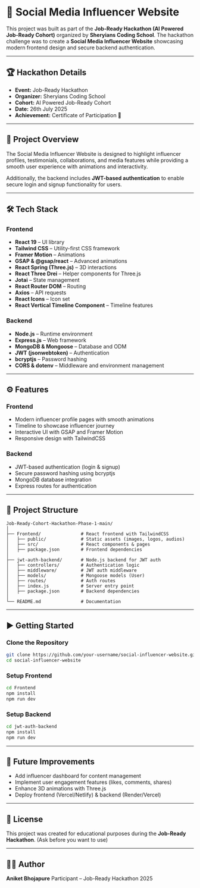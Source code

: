 # 🌟 Social Media Influencer Website

This project was built as part of the **Job-Ready Hackathon (AI Powered Job-Ready Cohort)** organized by **Sheryians Coding School**. The hackathon challenge was to create a **Social Media Influencer Website** showcasing modern frontend design and secure backend authentication.

---

## 🏆 Hackathon Details

* **Event:** Job-Ready Hackathon
* **Organizer:** Sheryians Coding School
* **Cohort:** AI Powered Job-Ready Cohort
* **Date:** 26th July 2025
* **Achievement:** Certificate of Participation 🎉

---

## 🚀 Project Overview

The Social Media Influencer Website is designed to highlight influencer profiles, testimonials, collaborations, and media features while providing a smooth user experience with animations and interactivity.

Additionally, the backend includes **JWT-based authentication** to enable secure login and signup functionality for users.

---

## 🛠️ Tech Stack

### Frontend

* **React 19** – UI library
* **Tailwind CSS** – Utility-first CSS framework
* **Framer Motion** – Animations
* **GSAP & @gsap/react** – Advanced animations
* **React Spring (Three.js)** – 3D interactions
* **React Three Drei** – Helper components for Three.js
* **Jotai** – State management
* **React Router DOM** – Routing
* **Axios** – API requests
* **React Icons** – Icon set
* **React Vertical Timeline Component** – Timeline features

### Backend

* **Node.js** – Runtime environment
* **Express.js** – Web framework
* **MongoDB & Mongoose** – Database and ODM
* **JWT (jsonwebtoken)** – Authentication
* **bcryptjs** – Password hashing
* **CORS & dotenv** – Middleware and environment management

---

## ⚙️ Features

### Frontend

* Modern influencer profile pages with smooth animations
* Timeline to showcase influencer journey
* Interactive UI with GSAP and Framer Motion
* Responsive design with TailwindCSS

### Backend

* JWT-based authentication (login & signup)
* Secure password hashing using bcryptjs
* MongoDB database integration
* Express routes for authentication

---

## 📂 Project Structure

```
Job-Ready-Cohort-Hackathon-Phase-1-main/
│
├── Frontend/               # React frontend with TailwindCSS
│   ├── public/             # Static assets (images, logos, audios)
│   ├── src/                # React components & pages
│   ├── package.json        # Frontend dependencies
│
├── jwt-auth-backend/       # Node.js backend for JWT auth
│   ├── controllers/        # Authentication logic
│   ├── middleware/         # JWT auth middleware
│   ├── models/             # Mongoose models (User)
│   ├── routes/             # Auth routes
│   ├── index.js            # Server entry point
│   ├── package.json        # Backend dependencies
│
└── README.md               # Documentation
```

---

## ▶️ Getting Started

### Clone the Repository

```bash
git clone https://github.com/your-username/social-influencer-website.git
cd social-influencer-website
```

### Setup Frontend

```bash
cd Frontend
npm install
npm run dev
```

### Setup Backend

```bash
cd jwt-auth-backend
npm install
npm run dev
```

---

## 🎯 Future Improvements

* Add influencer dashboard for content management
* Implement user engagement features (likes, comments, shares)
* Enhance 3D animations with Three.js
* Deploy frontend (Vercel/Netlify) & backend (Render/Vercel)

---

## 📜 License

This project was created for educational purposes during the **Job-Ready Hackathon**. (Ask before you want to use)

---

## 👨‍💻 Author

**Aniket Bhojapure**
Participant – Job-Ready Hackathon 2025

